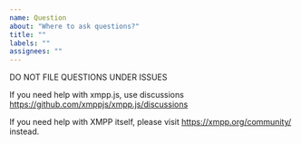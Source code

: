 ```yaml
---
name: Question
about: "Where to ask questions?"
title: ""
labels: ""
assignees: ""
---
```


DO NOT FILE QUESTIONS UNDER ISSUES

If you need help with xmpp.js, use discussions https://github.com/xmppjs/xmpp.js/discussions

If you need help with XMPP itself, please visit https://xmpp.org/community/ instead.
